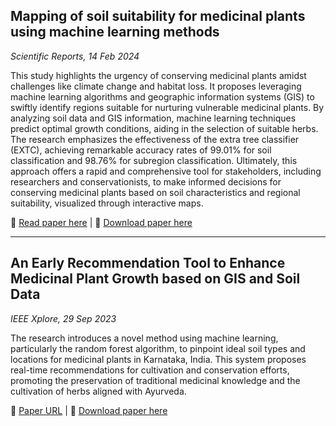 ## Mapping of soil suitability for medicinal plants using machine learning methods 
*Scientific Reports, 14 Feb 2024*

This study highlights the urgency of conserving medicinal plants amidst challenges like climate change and habitat loss. It proposes leveraging machine learning algorithms and geographic information systems (GIS) to swiftly identify regions suitable for nurturing vulnerable medicinal plants. By analyzing soil data and GIS information, machine learning techniques predict optimal growth conditions, aiding in the selection of suitable herbs. The research emphasizes the effectiveness of the extra tree classifier (EXTC), achieving remarkable accuracy rates of 99.01% for soil classification and 98.76% for subregion classification. Ultimately, this approach offers a rapid and comprehensive tool for stakeholders, including researchers and conservationists, to make informed decisions for conserving medicinal plants based on soil characteristics and regional suitability, visualized through interactive maps.

📑 [Read paper here](https://www.nature.com/articles/s41598-024-54465-3#citeas) | 🔗 [Download paper here](https://www.nature.com/articles/s41598-024-54465-3.pdf)

---

## An Early Recommendation Tool to Enhance Medicinal Plant Growth based on GIS and Soil Data
*IEEE Xplore, 29 Sep 2023*

The research introduces a novel method using machine learning, particularly the random forest algorithm, to pinpoint ideal soil types and locations for medicinal plants in Karnataka, India. This system proposes real-time recommendations for cultivation and conservation efforts, promoting the preservation of traditional medicinal knowledge and the cultivation of herbs aligned with Ayurveda.

📑 [Paper URL](https://ieeexplore.ieee.org/abstract/document/10262541) | 🔗 [Download paper here](https://www.researchgate.net/profile/Suryateja-Challa-2/publication/374320815_An_Early_Recommendation_Tool_to_Enhance_Medicinal_Plant_Growth_based_on_GIS_and_Soil_Data/links/653bc9043cc79d48c5b148e9/An-Early-Recommendation-Tool-to-Enhance-Medicinal-Plant-Growth-based-on-GIS-and-Soil-Data.pdf?origin=publicationDetail&_sg%5B0%5D=JKMxRd2M2rkXnhzvfbiCfJsfB_hplNrXVOLbhmenDsS-yCJunzA_vJ9Ax3lez2wcjPZjA6gpx7W53X_echOcKQ.kTrGsSdrM6zJmDrIwtAYae9tpCh_Bx7CTtYcZZCr9Byzgrn3hrhC-Lg7dC3cbhyZ2o2ZGew2E0CCuXhR9aeEDQ&_sg%5B1%5D=aTCSwVRwc6QU2WrkS0SsoeSbAHnXnLKLYJesJTr2H7TwZ5L61AzhOT2ls1I45O2XL1vxV0zujM_K3HebGbJmtFzN2K_lTVRXP7zVNMMpKylf.kTrGsSdrM6zJmDrIwtAYae9tpCh_Bx7CTtYcZZCr9Byzgrn3hrhC-Lg7dC3cbhyZ2o2ZGew2E0CCuXhR9aeEDQ&_iepl=&_rtd=eyJjb250ZW50SW50ZW50IjoibWFpbkl0ZW0ifQ%3D%3D&_tp=eyJjb250ZXh0Ijp7ImZpcnN0UGFnZSI6ImhvbWUiLCJwYWdlIjoicHVibGljYXRpb24iLCJwcmV2aW91c1BhZ2UiOiJwcm9maWxlIiwicG9zaXRpb24iOiJwYWdlSGVhZGVyIn19)